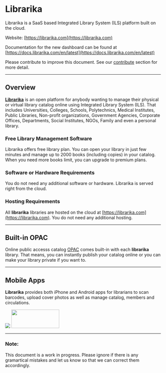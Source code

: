 # Librarika

Librarika is a SaaS based Integrated Library System (ILS) platform built on the cloud. 
 
Website: [https://librarika.com](https://librarika.com)

Documentation for the new dashboard can be found at [https://docs.librarika.com/en/latest](https://docs.librarika.com/en/latest)

Please contribute to improve this document. See our [contribute](contribute.md) section for more detail.

---

## Overview

**[Librarika](https://librarika.com)** is an open platform for anybody wanting to manage their physical or 
virtual library catalog online using Integrated Library System (ILS). That includes 
Universities, Colleges, Schools, Polytechnics, Medical Institutes, Public 
Libraries, Non-profit organizations, Government Agencies, Corporate Offices, 
Departments, Social Institutes, NGOs, Family and even a personal library.


### Free Library Management Software

Librarika offers free library plan. You can open your library in just few minutes and manage up to 2000 
books (including copies) in your catalog. When you need more books limit, you can upgrade to premium plans.


### Software or Hardware Requirements

You do not need any additional software or hardware. Librarika is served right from the cloud.

### Hosting Requirements

All **librarika** libraries are hosted on the cloud at [https://librarika.com](https://librarika.com). You do not need any additional hosting.

---

## Built-in OPAC

Online public accesss catalog [OPAC](opacs.md) comes built-in with each **librarika** library. That means, you can instantly publish your catalog online or you can make your library private if you want to.

---

## Mobile Apps

**Librarika** provides both iPhone and Android apps for librarians to scan barcodes, upload cover photos as well as manage 
catalog, members and circulations.

[<img src="https://ae85df921b92073b52e8-a126a45a4c59e90797d94cd877fbe744.ssl.cf3.rackcdn.com/static-pages/Download_on_the_App_Store_Badge_US-UK_135x40.svg" />](https://itunes.apple.com/us/app/librarika/id1102502605) [<img style="width: 155px; height:60px;" src="https://ae85df921b92073b52e8-a126a45a4c59e90797d94cd877fbe744.ssl.cf3.rackcdn.com/static-pages/google-play-badge.png" />](https://play.google.com/store/apps/details?id=com.librarika.android.dev&hl=en)


--- 

### Note: 

This document is a work in progress. Please ignore if there is any gramartical mistakes and let us 
know so that we can correct them accordingly.
